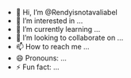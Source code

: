 - 👋 Hi, I’m @Rendyisnotavaliabel
- 👀 I’m interested in ...
- 🌱 I’m currently learning ...
- 💞️ I’m looking to collaborate on ...
- 📫 How to reach me ...
- 😄 Pronouns: ...
- ⚡ Fun fact: ...

<!---
Rendyisnotavaliabel/Rendyisnotavaliabel is a ✨ special ✨ repository because its `README.md` (this file) appears on your GitHub profile.
You can click the Preview link to take a look at your changes.
--->
